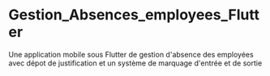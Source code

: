 # Gestion_Absences_employees_Flutter
Une application mobile sous Flutter de gestion d'absence des employées avec dépot de justification et un système de marquage d'entrée et de sortie

